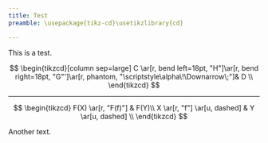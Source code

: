 ```yaml
---
title: Test
preamble: \usepackage{tikz-cd}\usetikzlibrary{cd}

---
```


This is a test.

$$
\begin{tikzcd}[column sep=large] C \ar[r, bend left=18pt, "H"]\ar[r, bend right=18pt, "G"']\ar[r, phantom, "\scriptstyle\alpha\!\Downarrow\;"]& D \\
\end{tikzcd}
$$

---

$$
\begin{tikzcd}
F(X) \ar[r, "F(f)"]                & F(Y)\\
X    \ar[r, "f"] \ar[u, dashed] & Y \ar[u, dashed] \\
\end{tikzcd}
$$

Another text.
